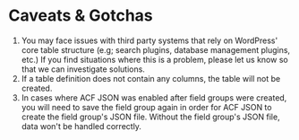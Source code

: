 # Caveats & Gotchas

1. You may face issues with third party systems that rely on WordPress' core table structure (e.g; search plugins,
   database management plugins, etc.) If you find situations where this is a problem, please let us know so that we can
   investigate solutions.
1. If a table definition does not contain any columns, the table will not be created.
1. In cases where ACF JSON was enabled after field groups were created, you will need to save the field group again in
   order for ACF JSON to create the field group's JSON file. Without the field group's JSON file, data won't be handled
   correctly.